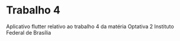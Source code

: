 # Trabalho 4

Aplicativo flutter relativo ao trabalho 4 da matéria Optativa 2 Instituto Federal de Brasília

